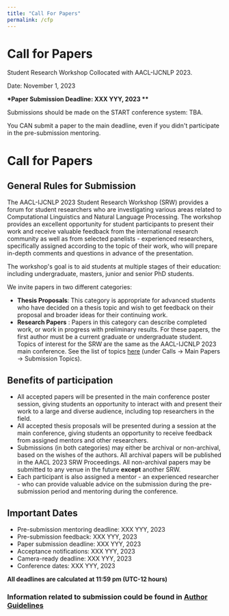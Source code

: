 ```yaml
---
title: "Call For Papers"
permalink: /cfp
---
```


# Call for Papers

Student Research Workshop Collocated with AACL-IJCNLP 2023.

Date: November 1, 2023

**\*Paper Submission Deadline: XXX YYY, 2023 \*\***

Submissions should be made on the START conference system: TBA. <!-- https://softconf.com/ijcnlp2023/SRW2023/ -->

You CAN submit a paper to the main deadline, even if you didn't participate in the pre-submission mentoring.

# Call for Papers

## General Rules for Submission

The AACL-IJCNLP 2023 Student Research Workshop (SRW) provides a forum for student researchers who are investigating various areas related to Computational Linguistics and Natural Language Processing. The workshop provides an excellent opportunity for student participants to present their work and receive valuable feedback from the international research community as well as from selected panelists - experienced researchers, specifically assigned according to the topic of their work, who will prepare in-depth comments and questions in advance of the presentation.

The workshop's goal is to aid students at multiple stages of their education: including undergraduate, masters, junior and senior PhD students.

We invite papers in two different categories:

- **Thesis Proposals**: This category is appropriate for advanced students who have decided on a thesis topic and wish to get feedback on their proposal and broader ideas for their continuing work.
- **Research Papers** : Papers in this category can describe completed work, or work in progress with preliminary results. For these papers, the first author must be a current graduate or undergraduate student.
  Topics of interest for the SRW are the same as the AACL-IJCNLP 2023 main conference. See the list of topics [here](http://www.ijcnlp-aacl2023.org/) (under Calls -> Main Papers -> Submission Topics).

## Benefits of participation

- All accepted papers will be presented in the main conference poster session, giving students an opportunity to interact with and present their work to a large and diverse audience, including top researchers in the field.
- All accepted thesis proposals will be presented during a session at the main conference, giving students an opportunity to receive feedback from assigned mentors and other researchers.
- Submissions (in both categories) may either be archival or non-archival, based on the wishes of the authors. All archival papers will be published in the AACL 2023 SRW Proceedings. All non-archival papers may be submitted to any venue in the future **except** another SRW.
- Each participant is also assigned a mentor - an experienced researcher - who can provide valuable advice on the submission during the pre-submission period and mentoring during the conference.

## Important Dates

- Pre-submission mentoring deadline: XXX YYY, 2023
- Pre-submission feedback: XXX YYY, 2023
- Paper submission deadline: XXX YYY, 2023
- Acceptance notifications: XXX YYY, 2023
- Camera-ready deadline: XXX YYY, 2023
- Conference dates: XXX YYY, 2023

**All deadlines are calculated at 11:59 pm (UTC-12 hours)**

### Information related to submission could be found in [Author Guidelines](/author)
